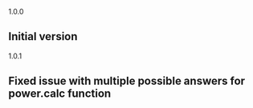 1.0.0

## Initial version

1.0.1

## Fixed issue with multiple possible answers for power.calc function
